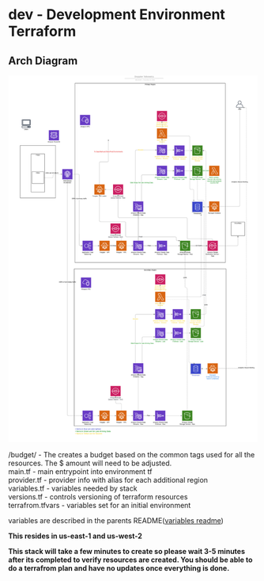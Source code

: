 # dev - Development Environment Terraform

## Arch Diagram

![AWS](arch.jpeg)

/budget/ - The creates a budget based on the common tags used for all the resources. The \$ amount will need to be adjusted.  
main.tf - main entrypoint into environment tf  
provider.tf - provider info with alias for each additional region  
variables.tf - variables needed by stack  
versions.tf - controls versioning of terraform resources  
terrafrom.tfvars - variables set for an initial environment

variables are described in the parents README([variables readme](../README.md))

**This resides in us-east-1 and us-west-2**

**This stack will take a few minutes to create so please wait 3-5 minutes after its completed to verify resources are created. You should be able to do a terrafrom plan and have no updates once everything is done.**
